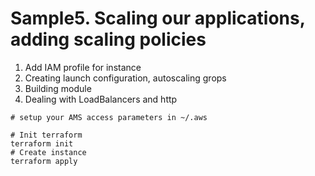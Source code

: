 #  Sample5. Scaling our applications, adding scaling policies
  
1.  Add IAM profile for instance
2.  Creating launch configuration, autoscaling grops
3.  Building module
4.  Dealing with LoadBalancers and http

```
# setup your AMS access parameters in ~/.aws

# Init terraform 
terraform init
# Create instance
terraform apply
```
